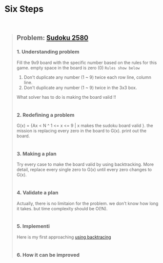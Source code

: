 # Six Steps

<br />

> ## Problem: [Sudoku 2580](https://www.acmicpc.net/problem/2580)
>
> ### 1. Understanding problem
>   Fill the 9x9 board with the specific number based on the rules for this game. empty space in the board is zero (0)
>  `Rules show below` <br />
>  1. Don't duplicate any number (1 ~ 9) twice each row line, column line.<br />
>  2. Don't duplicate any number (1 ~ 9) twice in the 3x3 box. <br />
>  
>  What solver has to do is making the board valid !!
> <br />
> <br />
>
> ### 2. Redefining a problem
>  G(x) = {Ax < N ^ 1 <= x <= 9 | x makes the sudoku board valid }. the mission is replacing every zero in the board to G(x).
>  print out the board.
> <br />
> <br />
>
> ### 3. Making a plan
>  Try every case to make the board valid by using backtracking. More detail, replace every single zero to G(x) until every zero 
>  changes to G(x).
> <br />
> <br />
>
> ### 4. Validate a plan
>  Actually, there is no limitaion for the problem. we don't know how long it takes. but time complexity should be O(!N).
> <br />
> <br />
> ### 5. Implementi
>  Here is my first approaching [using backtracing](https://github.com/DevStevenLee/Algorithm/blob/master/Backtracking/Sudoku_2580/Sudoku_2580.java)
> <br /> 
> <br />
>
> ### 6. How it can be improved
>
>
>


